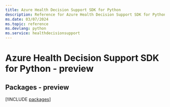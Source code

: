 ```yaml
---
title: Azure Health Decision Support SDK for Python
description: Reference for Azure Health Decision Support SDK for Python
ms.date: 03/07/2024
ms.topic: reference
ms.devlang: python
ms.service: healthdecisionsupport
---
```

# Azure Health Decision Support SDK for Python - preview
## Packages - preview
[!INCLUDE [packages](health-decision-support-index.md)]